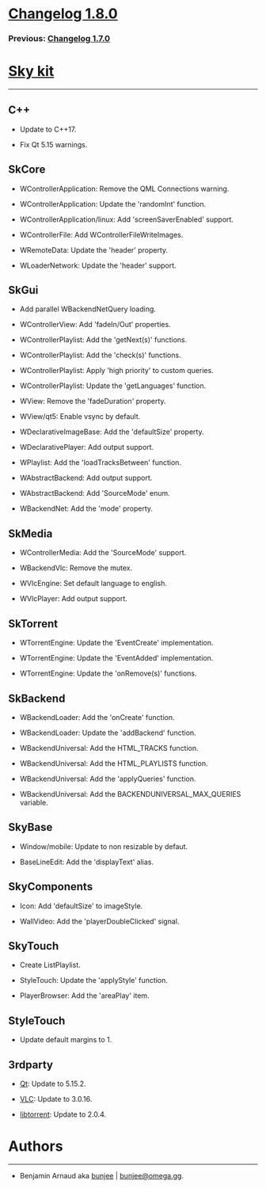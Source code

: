# [Changelog 1.8.0](http://omega.gg/Sky/changes/1.8.0.html)

### Previous: [Changelog 1.7.0](1.7.0.html)

# [Sky kit](http://omega.gg/Sky)
---

## C++

- Update to C++17.

- Fix Qt 5.15 warnings.


## SkCore

- WControllerApplication: Remove the QML Connections warning.

- WControllerApplication: Update the 'randomInt' function.

- WControllerApplication/linux: Add 'screenSaverEnabled' support.

- WControllerFile: Add WControllerFileWriteImages.

- WRemoteData: Update the 'header' property.

- WLoaderNetwork: Update the 'header' support.


## SkGui

- Add parallel WBackendNetQuery loading.

- WControllerView: Add 'fadeIn/Out' properties.

- WControllerPlaylist: Add the 'getNext(s)' functions.

- WControllerPlaylist: Add the 'check(s)' functions.

- WControllerPlaylist: Apply 'high priority' to custom queries.

- WControllerPlaylist: Update the 'getLanguages' function.

- WView: Remove the 'fadeDuration' property.

- WView/qt5: Enable vsync by default.

- WDeclarativeImageBase: Add the 'defaultSize' property.

- WDeclarativePlayer: Add output support.

- WPlaylist: Add the 'loadTracksBetween' function.

- WAbstractBackend: Add output support.

- WAbstractBackend: Add 'SourceMode' enum.

- WBackendNet: Add the 'mode' property.


## SkMedia

- WControllerMedia: Add the 'SourceMode' support.

- WBackendVlc: Remove the mutex.

- WVlcEngine: Set default language to english.

- WVlcPlayer: Add output support.


## SkTorrent

- WTorrentEngine: Update the 'EventCreate' implementation.

- WTorrentEngine: Update the 'EventAdded' implementation.

- WTorrentEngine: Update the 'onRemove(s)' functions.


## SkBackend

- WBackendLoader: Add the 'onCreate' function.

- WBackendLoader: Update the 'addBackend' function.

- WBackendUniversal: Add the HTML_TRACKS function.

- WBackendUniversal: Add the HTML_PLAYLISTS function.

- WBackendUniversal: Add the 'applyQueries' function.

- WBackendUniversal: Add the BACKENDUNIVERSAL_MAX_QUERIES variable.


## SkyBase

- Window/mobile: Update to non resizable by defaut.

- BaseLineEdit: Add the 'displayText' alias.


## SkyComponents

- Icon: Add 'defaultSize' to imageStyle.

- WallVideo: Add the 'playerDoubleClicked' signal.


## SkyTouch

- Create ListPlaylist.

- StyleTouch: Update the 'applyStyle' function.

- PlayerBrowser: Add the 'areaPlay' item.


## StyleTouch

- Update default margins to 1.


## 3rdparty

- [Qt](http://download.qt.io/official_releases/qt): Update to 5.15.2.

- [VLC](http://github.com/videolan/vlc): Update to 3.0.16.

- [libtorrent](http://github.com/arvidn/libtorrent): Update to 2.0.4.


# Authors
---

- Benjamin Arnaud aka [bunjee](http://bunjee.me) | <bunjee@omega.gg>.
